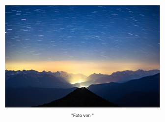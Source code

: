 #

<div align=center>
<img width="700" src="./Media/marek-piwnicki-epdbc0xRjiI-unsplash.jpg"/>

"Foto von "

</div>

